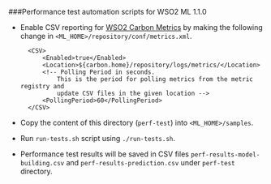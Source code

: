 ###Performance test automation scripts for WSO2 ML 1.1.0
* Enable CSV reporting for [WSO2 Carbon Metrics](https://github.com/wso2/carbon-metrics) by making the following change in `<ML_HOME>/repository/conf/metrics.xml`.

        <CSV>
            <Enabled>true</Enabled>
            <Location>${carbon.home}/repository/logs/metrics/</Location>
            <!-- Polling Period in seconds.
                This is the period for polling metrics from the metric registry and
                update CSV files in the given location -->
            <PollingPeriod>60</PollingPeriod>
        </CSV>
* Copy the content of this directory (`perf-test`) into `<ML_HOME>/samples`.
* Run `run-tests.sh` script using `./run-tests.sh`.
* Performance test results will be saved in CSV files `perf-results-model-building.csv` and `perf-results-prediction.csv` under `perf-test` directory.
